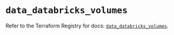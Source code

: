# `data_databricks_volumes`

Refer to the Terraform Registry for docs: [`data_databricks_volumes`](https://registry.terraform.io/providers/databricks/databricks/1.37.1/docs/data-sources/volumes).
